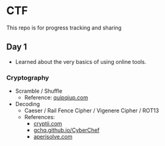 # CTF
This repo is for progress tracking and sharing

## Day 1
- Learned about the very basics of using online tools.

### Cryptography
- Scramble / Shuffle
  - Reference: [quipqiup.com](https://www.quipqiup.com/)
- Decoding
  - Caeser / Rail Fence Cipher / Vigenere Cipher / ROT13
  - References:
    - [cryptii.com](https://cryptii.com/)
    - [gchq.github.io/CyberChef](https://gchq.github.io/CyberChef/)
    - [aperisolve.com](https://www.aperisolve.com/)
